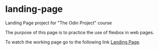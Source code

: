# landing-page
Landing Page project for "The Odin Project" course

The purpose of this page is to practice the use of flexbox in web pages.

To watch the working page go to the following link [Landing Page](https://luiscorrea1.github.io/landing-page/).

